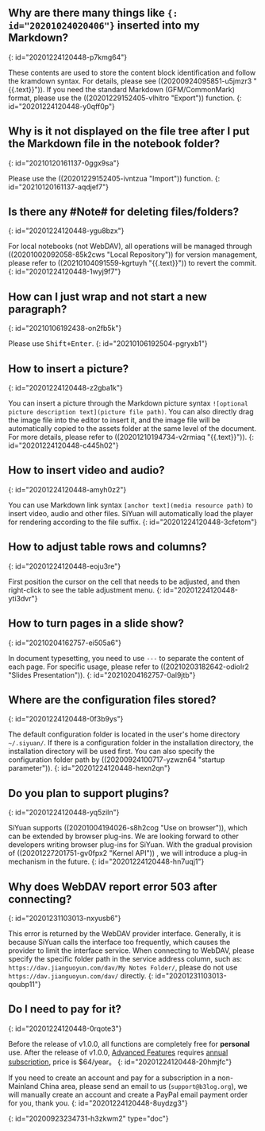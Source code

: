 ## Why are there many things like `{: id="20201024020406"}` inserted into my Markdown?
{: id="20201224120448-p7kmg64"}

These contents are used to store the content block identification and follow the kramdown syntax. For details, please see ((20200924095851-u5jmzr3 "{{.text}}")). If you need the standard Markdown (GFM/CommonMark) format, please use the ((20201229152405-vlhitro "Export")) function.
{: id="20201224120448-y0qff0p"}

## Why is it not displayed on the file tree after I put the Markdown file in the notebook folder?
{: id="20210120161137-0ggx9sa"}

Please use the ((20201229152405-ivntzua "Import")) function.
{: id="20210120161137-aqdjef7"}

## Is there any #Note# for deleting files/folders?
{: id="20201224120448-ygu8bzx"}

For local notebooks (not WebDAV), all operations will be managed through ((20201002092058-85k2cws "Local Repository"))  for version management, please refer to ((20210104091559-kgrtuyh "{{.text}}")) to revert the commit.
{: id="20201224120448-1wyj9f7"}

## How can I just wrap and not start a new paragraph?
{: id="20210106192438-on2fb5k"}

Please use <kbd>Shift+Enter</kbd>.
{: id="20210106192504-pgryxb1"}

## How to insert a picture?
{: id="20201224120448-z2gba1k"}

You can insert a picture through the Markdown picture syntax `![optional picture description text](picture file path)`. You can also directly drag the image file into the editor to insert it, and the image file will be automatically copied to the assets folder at the same level of the document. For more details, please refer to ((20201210194734-v2rmiaq "{{.text}}")).
{: id="20201224120448-c445h02"}

## How to insert video and audio?
{: id="20201224120448-amyh0z2"}

You can use Markdown link syntax `[anchor text](media resource path)` to insert video, audio and other files. SiYuan will automatically load the player for rendering according to the file suffix.
{: id="20201224120448-3cfetom"}

## How to adjust table rows and columns?
{: id="20201224120448-eoju3re"}

First position the cursor on the cell that needs to be adjusted, and then right-click to see the table adjustment menu.
{: id="20201224120448-yti3dvr"}

## How to turn pages in a slide show?
{: id="20210204162757-ei505a6"}

In document typesetting, you need to use `---` to separate the content of each page. For specific usage, please refer to ((20210203182642-odiolr2 "Slides Presentation")).
{: id="20210204162757-0al9jtb"}

## Where are the configuration files stored?
{: id="20201224120448-0f3b9ys"}

The default configuration folder is located in the user's home directory `~/.siyuan/`. If there is a configuration folder in the installation directory, the installation directory will be used first. You can also specify the configuration folder path by ((20200924100717-yzwzn64 "startup parameter")).
{: id="20201224120448-hexn2qn"}

## Do you plan to support plugins?
{: id="20201224120448-yq5ziln"}

SiYuan supports ((20201004194026-s8h2cog "Use on browser")),  which can be extended by browser plug-ins. We are looking forward to other developers writing browser plug-ins for SiYuan. With the gradual provision of ((20201227201751-gv0fpx2 "Kernel API")) , we will introduce a plug-in mechanism in the future.
{: id="20201224120448-hn7uqj1"}

## Why does WebDAV report error 503 after connecting?
{: id="20201231103013-nxyusb6"}

This error is returned by the WebDAV provider interface. Generally, it is because SiYuan calls the interface too frequently, which causes the provider to limit the interface service. When connecting to WebDAV, please specify the specific folder path in the service address column, such as: `https://dav.jianguoyun.com/dav/My Notes Folder/`, please do not use `https://dav.jianguoyun.com/dav/` directly.
{: id="20201231103013-qoubp11"}

## Do I need to pay for it?
{: id="20201224120448-0rqote3"}

Before the release of v1.0.0, all functions are completely free for **personal** use. After the release of v1.0.0, [Advanced Features](https://b3log.org/siyuan/advanced_features.html) requires [annual subscription](https://ld246.com/subscribe/siyuan), price is $64/year。
{: id="20201224120448-20hmjfc"}

If you need to create an account and pay for a subscription in a non-Mainland China area, please send an email to us (`support@b3log.org`), we will manually create an account and create a PayPal email payment order for you, thank you.
{: id="20201224120448-8uydzg3"}


{: id="20200923234731-h3zkwm2" type="doc"}
